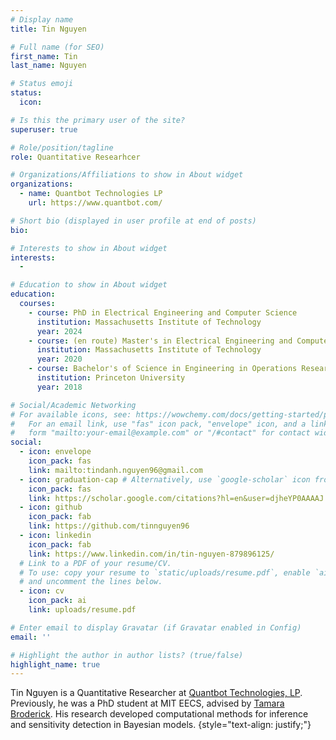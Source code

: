 ```yaml
---
# Display name
title: Tin Nguyen

# Full name (for SEO)
first_name: Tin
last_name: Nguyen

# Status emoji
status:
  icon: 

# Is this the primary user of the site?
superuser: true

# Role/position/tagline
role: Quantitative Researhcer

# Organizations/Affiliations to show in About widget
organizations:
  - name: Quantbot Technologies LP
    url: https://www.quantbot.com/

# Short bio (displayed in user profile at end of posts)
bio: 

# Interests to show in About widget
interests:
  - 

# Education to show in About widget
education:
  courses:
    - course: PhD in Electrical Engineering and Computer Science
      institution: Massachusetts Institute of Technology
      year: 2024
    - course: (en route) Master's in Electrical Engineering and Computer Science
      institution: Massachusetts Institute of Technology
      year: 2020
    - course: Bachelor's of Science in Engineering in Operations Research and Financial Engineering
      institution: Princeton University
      year: 2018

# Social/Academic Networking
# For available icons, see: https://wowchemy.com/docs/getting-started/page-builder/#icons
#   For an email link, use "fas" icon pack, "envelope" icon, and a link in the
#   form "mailto:your-email@example.com" or "/#contact" for contact widget.
social:
  - icon: envelope
    icon_pack: fas
    link: mailto:tindanh.nguyen96@gmail.com
  - icon: graduation-cap # Alternatively, use `google-scholar` icon from `ai` icon pack
    icon_pack: fas
    link: https://scholar.google.com/citations?hl=en&user=djheYP0AAAAJ
  - icon: github
    icon_pack: fab
    link: https://github.com/tinnguyen96
  - icon: linkedin
    icon_pack: fab
    link: https://www.linkedin.com/in/tin-nguyen-879896125/
  # Link to a PDF of your resume/CV.
  # To use: copy your resume to `static/uploads/resume.pdf`, enable `ai` icons in `params.yaml`,
  # and uncomment the lines below.
  - icon: cv
    icon_pack: ai
    link: uploads/resume.pdf

# Enter email to display Gravatar (if Gravatar enabled in Config)
email: ''

# Highlight the author in author lists? (true/false)
highlight_name: true
---
```


Tin Nguyen is a Quantitative Researcher at [Quantbot Technologies, LP](https://www.quantbot.com/). 
Previously, he was a PhD student at MIT EECS, advised by [Tamara Broderick](https://tamarabroderick.com/). 
His research developed computational methods for inference and sensitivity detection in Bayesian models. 
{style="text-align: justify;"}
